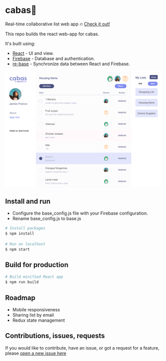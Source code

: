 # cabas🎍
Real-time collaborative list web app 🔥
[Check it out!](https://cabas-a8b4a.firebaseapp.com/ "Official site")

This repo builds the react web-app for cabas. 

It's built using:

- [React](https://github.com/facebook/react) - UI and view.
- [Firebase](http://firebase.com) - Database and authentication.
- [re-base](https://github.com/tylermcginnis/re-base) - Synchronize data between React and Firebase.

![cabas screenshot](./src/images/screenshot.png "cabas screenshot")

## Install and run
- Configure the base_config.js file with your Firebase configuration.
- Rename base_config.js to base.js
``` bash
# Install packages
$ npm install

# Run on localhost
$ npm start
```

## Build for production
``` bash
# Build minified React app
$ npm run build
```

## Roadmap
- Mobile responsiveness
- Sharing list by email
- Redux state management

## Contributions, issues, requests
If you would like to contribute, have an issue, or got a request for a feature, please [open a new issue here](https://github.com/annuhdo/cabas/issues/new)
